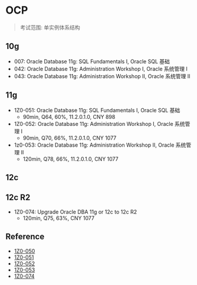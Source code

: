 # OCP

> 考试范围: 单实例体系结构

## 10g

- 007: Oracle Database 11g: SQL Fundamentals I, Oracle SQL 基础
- 042: Oracle Database 11g: Administration Workshop I, Oracle 系统管理 I
- 043: Oracle Database 11g: Administration Workshop II, Oracle 系统管理 II

## 11g

- 1Z0-051: Oracle Database 11g: SQL Fundamentals I, Oracle SQL 基础
  - 90min, Q64, 60%, 11.2.0.1.0, CNY 898
- 1Z0-052: Oracle Database 11g: Administration Workshop I, Oracle 系统管理 I
  - 90min, Q70, 66%, 11.2.0.1.0, CNY 1077
- 1z0-053: Oracle Database 11g: Administration Workshop II, Oracle 系统管理 II
  - 120min, Q78, 66%, 11.2.0.1.0, CNY 1077

## 12c


## 12c R2

- 1Z0-074: Upgrade Oracle DBA 11g or 12c to 12c R2
  - 120min, Q75, 63%, CNY 1077

## Reference

- [1Z0-050](http://education.oracle.com/pls/web_prod-plq-dad/db_pages.getpage?page_id=5001&get_params=p_exam_id:1Z0-050)
- [1Z0-051](http://education.oracle.com/pls/web_prod-plq-dad/db_pages.getpage?page_id=5001&get_params=p_exam_id:1Z0-051)
- [1Z0-052](http://education.oracle.com/pls/web_prod-plq-dad/db_pages.getpage?page_id=5001&get_params=p_exam_id:1Z0-052)
- [1Z0-053](http://education.oracle.com/pls/web_prod-plq-dad/db_pages.getpage?page_id=5001&get_params=p_exam_id:1Z0-053)
- [1Z0-074](http://education.oracle.com/pls/web_prod-plq-dad/db_pages.getpage?page_id=5001&get_params=p_exam_id:1Z0-074)
